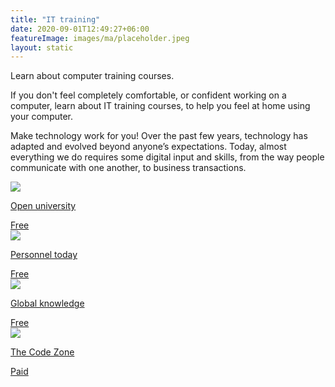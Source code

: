 ```yaml
---
title: "IT training"
date: 2020-09-01T12:49:27+06:00
featureImage: images/ma/placeholder.jpeg
layout: static
---
```


Learn about computer training courses.

If you don't feel completely comfortable, or confident working on a computer, learn about IT training courses, to help you feel at home using your computer.

Make technology work for you! Over the past few years, technology has adapted and evolved beyond anyone’s expectations. Today, almost everything we do requires some digital input and skills, from the way people communicate with one another, to business transactions.

<a class="ma-link" href="https://www.open.edu/openlearn/digital-computing/introducing-computing-and-it/content-section-0?active-tab=description-tab"><div class="ma-card"><div class="ma-icon"><img src ="/images/icon-check.png"/></div><div class="ma-name"><p>Open university</p></div><div class="ma-paid-text"><span>Free</span></div></div></a><a class="ma-link" href="https://www.personneltoday.com/hr/why-it-training-is-important/"><div class="ma-card"><div class="ma-icon"><img src ="/images/icon-check.png"/></div><div class="ma-name"><p>Personnel today</p></div><div class="ma-paid-text"><span>Free</span></div></div></a><a class="ma-link" href="https://www.globalknowledge.com/us-en/resources/resource-library/articles/the-10-most-important-it-skills-for-2020/"><div class="ma-card"><div class="ma-icon"><img src ="/images/icon-check.png"/></div><div class="ma-name"><p>Global knowledge</p></div><div class="ma-paid-text"><span>Free</span></div></div></a><a class="ma-link" href="https://www.awin1.com/cread.php?awinmid=37332&awinaffid=1198638&ued=https%3A%2F%2Fwww.thecodezone.co.uk%2Fgame-dev-club-for-grownups"><div class="ma-card"><div class="ma-icon"><img src ="/images/icon-pound.png"/></div><div class="ma-name"><p>The Code Zone</p></div><div class="ma-paid-text"><span>Paid</span></div></div></a>  

<br/><br/>






